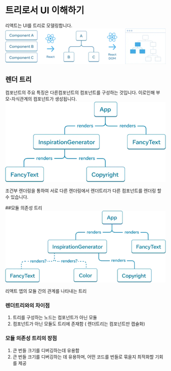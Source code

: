 # 트리로서 UI 이해하기

리액트는 UI를 트리로 모델링합니다.
![리액트 트리](./img/img1.webp)

## 렌더 트리

컴포넌트의 주요 특징은 다른컴포넌트의 컴포넌트를 구성하는 것입니다. 이로인해 부모-자식관계의 컴포넌트가 생성됩니다.
![리액트 트리](./img/img2.webp)

조건부 렌더링을 통하여 서로 다른 렌더링에서 렌더트리가 다른 컴포넌트를 렌더링 할 수 있습니다.

##모듈 의존성 트리
![리액트 트리](./img/img3.webp)

리액트 앱의 모듈 간의 관계를 나타내는 트리

### 렌더트리와의 차이점

1. 트리를 구성하는 노드는 컴포넌트가 아닌 모듈
2. 컴포넌트가 아닌 모듈도 트리에 존재함 ( 렌더트리는 컴포넌트만 캡슐화)

### 모듈 의존성 트리의 장점

1. 큰 번들 크기를 디버깅하는데 유용함
2. 큰 번들 크기를 디버깅하는 데 유용하며, 어떤 코드를 번들로 묶을지 최적화할 기회를 제공
